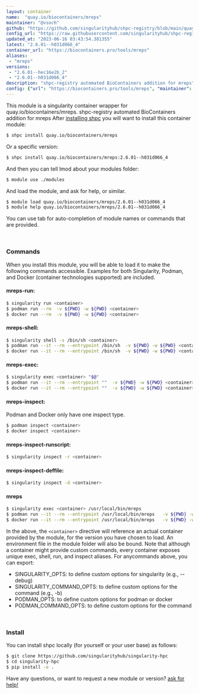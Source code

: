 ```yaml
---
layout: container
name:  "quay.io/biocontainers/mreps"
maintainer: "@vsoch"
github: "https://github.com/singularityhub/shpc-registry/blob/main/quay.io/biocontainers/mreps/container.yaml"
config_url: "https://raw.githubusercontent.com/singularityhub/shpc-registry/main/quay.io/biocontainers/mreps/container.yaml"
updated_at: "2023-06-16 03:43:54.381355"
latest: "2.6.01--h031d066_4"
container_url: "https://biocontainers.pro/tools/mreps"
aliases:
 - "mreps"
versions:
 - "2.6.01--hec16e2b_2"
 - "2.6.01--h031d066_4"
description: "shpc-registry automated BioContainers addition for mreps"
config: {"url": "https://biocontainers.pro/tools/mreps", "maintainer": "@vsoch", "description": "shpc-registry automated BioContainers addition for mreps", "latest": {"2.6.01--h031d066_4": "sha256:90cab4d1b63ce826b650a60a6bf882cf422f4ddd086be24634d9ec4101ddcbff"}, "tags": {"2.6.01--hec16e2b_2": "sha256:345b5ddf18348e042b24a8b553d7755deceb7118fd672af40af68f5affddf04a", "2.6.01--h031d066_4": "sha256:90cab4d1b63ce826b650a60a6bf882cf422f4ddd086be24634d9ec4101ddcbff"}, "docker": "quay.io/biocontainers/mreps", "aliases": {"mreps": "/usr/local/bin/mreps"}}
---
```


This module is a singularity container wrapper for quay.io/biocontainers/mreps.
shpc-registry automated BioContainers addition for mreps
After [installing shpc](#install) you will want to install this container module:


```bash
$ shpc install quay.io/biocontainers/mreps
```

Or a specific version:

```bash
$ shpc install quay.io/biocontainers/mreps:2.6.01--h031d066_4
```

And then you can tell lmod about your modules folder:

```bash
$ module use ./modules
```

And load the module, and ask for help, or similar.

```bash
$ module load quay.io/biocontainers/mreps/2.6.01--h031d066_4
$ module help quay.io/biocontainers/mreps/2.6.01--h031d066_4
```

You can use tab for auto-completion of module names or commands that are provided.

<br>

### Commands

When you install this module, you will be able to load it to make the following commands accessible.
Examples for both Singularity, Podman, and Docker (container technologies supported) are included.

#### mreps-run:

```bash
$ singularity run <container>
$ podman run --rm  -v ${PWD} -w ${PWD} <container>
$ docker run --rm  -v ${PWD} -w ${PWD} <container>
```

#### mreps-shell:

```bash
$ singularity shell -s /bin/sh <container>
$ podman run --it --rm --entrypoint /bin/sh  -v ${PWD} -w ${PWD} <container>
$ docker run --it --rm --entrypoint /bin/sh  -v ${PWD} -w ${PWD} <container>
```

#### mreps-exec:

```bash
$ singularity exec <container> "$@"
$ podman run --it --rm --entrypoint ""  -v ${PWD} -w ${PWD} <container> "$@"
$ docker run --it --rm --entrypoint ""  -v ${PWD} -w ${PWD} <container> "$@"
```

#### mreps-inspect:

Podman and Docker only have one inspect type.

```bash
$ podman inspect <container>
$ docker inspect <container>
```

#### mreps-inspect-runscript:

```bash
$ singularity inspect -r <container>
```

#### mreps-inspect-deffile:

```bash
$ singularity inspect -d <container>
```


#### mreps

```bash
$ singularity exec <container> /usr/local/bin/mreps
$ podman run --it --rm --entrypoint /usr/local/bin/mreps   -v ${PWD} -w ${PWD} <container> -c " $@"
$ docker run --it --rm --entrypoint /usr/local/bin/mreps   -v ${PWD} -w ${PWD} <container> -c " $@"
```



In the above, the `<container>` directive will reference an actual container provided
by the module, for the version you have chosen to load. An environment file in the
module folder will also be bound. Note that although a container
might provide custom commands, every container exposes unique exec, shell, run, and
inspect aliases. For anycommands above, you can export:

 - SINGULARITY_OPTS: to define custom options for singularity (e.g., --debug)
 - SINGULARITY_COMMAND_OPTS: to define custom options for the command (e.g., -b)
 - PODMAN_OPTS: to define custom options for podman or docker
 - PODMAN_COMMAND_OPTS: to define custom options for the command

<br>

### Install

You can install shpc locally (for yourself or your user base) as follows:

```bash
$ git clone https://github.com/singularityhub/singularity-hpc
$ cd singularity-hpc
$ pip install -e .
```

Have any questions, or want to request a new module or version? [ask for help!](https://github.com/singularityhub/singularity-hpc/issues)